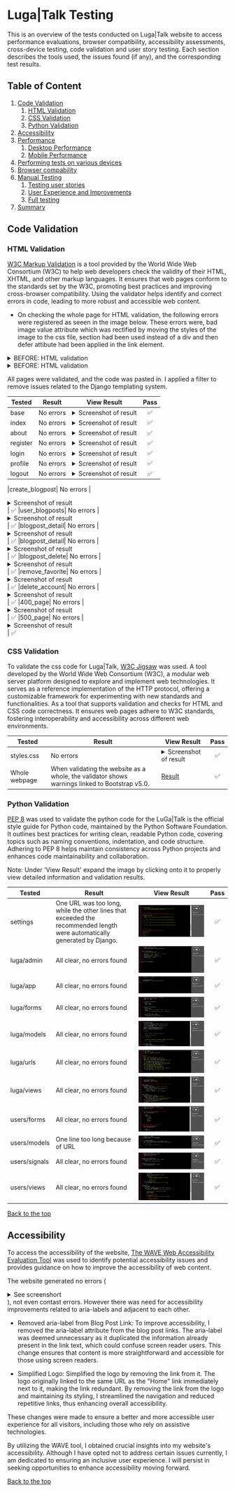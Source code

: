 # Luga|Talk Testing
This is an overview of the tests conducted on Luga|Talk website to access performance evaluations, browser compatibility, accessibility assessments, cross-device testing, code validation and user story testing. Each section describes the tools used, the issues found (if any), and the corresponding test results.

## Table of Content

1. [Code Validation](#html-validation)
    1. [HTML Validation](#html-validation)
    2. [CSS Validation](#css-validation)
    3. [Python Validation](#python-validation)
2. [Accessibility](#accessibility)
3. [Performance](#performance)
    1. [Desktop Performance](#desktop-performance)
    2. [Mobile Performance](#mobile-performance)
4. [Performing tests on various devices](#performing-tests-on-various-devices)
5. [Browser compability](#browser-compability)
6. [Manual Testing](#manual-testing)
    1. [Testing user stories](#testing-user-stories)
    2. [User Experience and Improvements](#user-experience-and-improvements)
    3. [Full testing](#full-testing)
8. [Summary](#summary)

## Code Validation

### HTML Validation
[W3C Markup Validation](https://validator.w3.org/) is a tool provided by the World Wide Web Consortium (W3C) to help web developers check the validity of their HTML, XHTML, and other markup languages. It ensures that web pages conform to the standards set by the W3C, promoting best practices and improving cross-browser compatibility. Using the validator helps identify and correct errors in code, leading to more robust and accessible web content.

- On checking the whole page for HTML validation, the following errors were registered as seeen in the image below. These errors were, bad image value attribute which was rectified by moving the styles of the image to the css file, section had been used instead of a div and then defer attibute had been applied in the link element.  
<details><summary>BEFORE: HTML validation</summary><img src="/docs/validation/html/validation_before.png"></details>
<details><summary>BEFORE: HTML validation</summary><img src="/docs/validation/html/validation_after.png"></details>

All pages were validated, and the code was pasted in. I applied a filter to remove issues related to the Django templating system. 

| **Tested** | **Result** | **View Result** | **Pass** |
--- | --- | --- | :---:
|base| No errors | <details><summary>Screenshot of result</summary>![Result](/docs/validation/html/base.png)</details>| :white_check_mark:
|index| No errors | <details><summary>Screenshot of result</summary>![Result](/docs/validation/html/index.png)</details>| :white_check_mark:
|about| No errors | <details><summary>Screenshot of result</summary>![Result](/docs/validation/html/about.png)</details>| :white_check_mark:
|register| No errors | <details><summary>Screenshot of result</summary>![Result](/docs/validation/html/register.png)</details>| :white_check_mark:
|login| No errors | <details><summary>Screenshot of result</summary>![Result](/docs/validation/html/login.png)</details>| :white_check_mark:
|profile| No errors | <details><summary>Screenshot of result</summary>![Result](/docs/validation/html/profile.png)</details>| :white_check_mark:
|logout| No errors | <details><summary>Screenshot of result</summary>![Result](/docs/validation/html/logout.png)</details>| :white_check_mark:

|create_blogpost| No errors | <details><summary>Screenshot of result</summary>![Result](/docs/validation/html/create_blogpost.png)</details>| :white_check_mark:
|user_blogposts| No errors | <details><summary>Screenshot of result</summary>![Result](/docs/validation/html/user_blogposts.png)</details>| :white_check_mark:
|blogpost_detail| No errors | <details><summary>Screenshot of result</summary>![Result](/docs/validation/html/blogpost_detail.png)</details>| :white_check_mark:
|blogpost_detail| No errors | <details><summary>Screenshot of result</summary>![Result](/docs/validation/html/blogpost_edit.png)</details>| :white_check_mark:
|blogpost_delete| No errors | <details><summary>Screenshot of result</summary>![Result](/docs/validation/html/blogpost_delete.png)</details>| :white_check_mark:
|remove_favorite| No errors | <details><summary>Screenshot of result</summary>![Result](/docs/validation/html/remove_favorite.png)</details>| :white_check_mark:
|delete_account| No errors | <details><summary>Screenshot of result</summary>![Result](/docs/validation/html/delete_account.png)</details>| :white_check_mark:
|400_page| No errors | <details><summary>Screenshot of result</summary>![Result](/docs/validation/html/400.png)</details>| :white_check_mark:
|500_page| No errors | <details><summary>Screenshot of result</summary>![Result](/docs/validation/html/505.png)</details>| :white_check_mark:

### CSS Validation
To validate the css code for Luga|Talk, [W3C Jigsaw](https://jigsaw.w3.org/css-validator/) was used. A tool developed by the World Wide Web Consortium (W3C), a modular web server platform designed to explore and implement web technologies. It serves as a reference implementation of the HTTP protocol, offering a customizable framework for experimenting with new standards and functionalities. As a tool that supports validation and checks for HTML and CSS code correctness. It ensures web pages adhere to W3C standards, fostering interoperability and accessibility across different web environments.

| **Tested** | **Result** | **View Result** | **Pass** |
--- | --- | --- | :---:
|styles.css | No errors |<details><summary>Screenshot of result</summary>![Result](/docs/validation/styles.png)</details>| :white_check_mark:
|Whole webpage | When validating the website as a whole, the validator shows warnings linked to Bootstrap v5.0. |[Result](https://jigsaw.w3.org/css-validator/validator?uri=https%3A%2F%2Flugatalk-ab90580d7f17.herokuapp.com%2F&profile=css3svg&usermedium=all&warning=1&vextwarning=&lang=en)| :white_check_mark:

### Python Validation 
[PEP 8](https://pep8ci.herokuapp.com/) was used to validate the python code for the LuGa|Talk is the official style guide for Python code, maintained by the Python Software Foundation. It outlines best practices for writing clean, readable Python code, covering topics such as naming conventions, indentation, and code structure. Adhering to PEP 8 helps maintain consistency across Python projects and enhances code maintainability and collaboration.


Note: Under 'View Result' expand the image by clicking onto it to properly view detailed information and validation results.

| **Tested** | **Result** | **View Result** | **Pass** |
--- | --- | --- | :---:
| settings | One URL was too long, while the other lines that exceeded the recommended length were automatically generated by Django. | ![Result](/docs/validation/pep8/settings.png) | :white_check_mark:
|luga/admin | All clear, no errors found |![Result](/docs/validation/pep8/luga-admin.png)| :white_check_mark:
|luga/app | All clear, no errors found |![Result](/docs/validation/pep8/luga-app.png)| :white_check_mark:
|luga/forms | All clear, no errors found |![Result](/docs/validation/pep8/luga-forms.png)| :white_check_mark:
|luga/models | All clear, no errors found |![Result](/docs/validation/pep8/luga-models.png)| :white_check_mark:
|luga/urls | All clear, no errors found |![Result](/docs/validation/pep8/luga-urls.png)| :white_check_mark:
|luga/views | All clear, no errors found |![Result](/docs/validation/pep8/luga-views.png)| :white_check_mark:
|users/forms | All clear, no errors found |![Result](/docs/validation/pep8/users-forms.png) | :white_check_mark:
|users/models | One line too long because of URL |![Result](/docs/validation/pep8/users-models.png)| :white_check_mark:
|users/signals | All clear, no errors found | ![Result](/docs/validation/pep8/users-signals.png)| :white_check_mark:
|users/views | All clear, no errors found |![Result](/docs/validation/pep8/users-views.png)| :white_check_mark:

[Back to the top](#table-of-content)

## Accessibility
To access the accessibility of the website, [The WAVE Web Accessibility Evaluation Tool](https://wave.webaim.org/) was used to identify potential accessibility issues and provides guidance on how to improve the accessibility of web content.

The website generated no errors (<details><summary>See screenshort</summary><img src="docs/validation/wave-testing.png"></details>), not even contast errors. However there was need for accessibility improvements related to aria-labels and adjacent to each other. 

- Removed aria-label from Blog Post Link: To improve accessibility, I removed the aria-label attribute from the blog post links. The aria-label was deemed unnecessary as it duplicated the information already present in the link text, which could confuse screen reader users. This change ensures that content is more straightforward and accessible for those using screen readers.

- Simplified Logo: Simplified the logo by removing the link from it. The logo originally linked to the same URL as the "Home" link immediately next to it, making the link redundant. By removing the link from the logo and maintaining its styling, I streamlined the navigation and reduced repetitive links, thus enhancing overall accessibility.

These changes were made to ensure a better and more accessible user experience for all visitors, including those who rely on assistive technologies.

By utilizing the WAVE tool, I obtained crucial insights into my website's accessibility. Although I have opted not to address certain issues currently, I am dedicated to ensuring an inclusive user experience. I will persist in seeking opportunities to enhance accessibility moving forward.

[Back to the top](#table-of-content)
